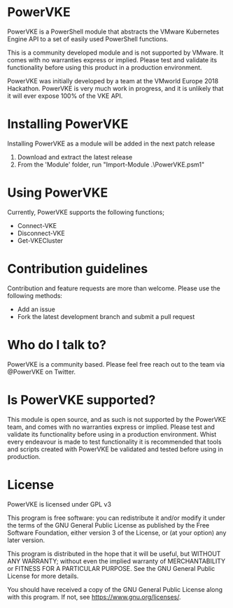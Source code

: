 # PowerVKE

PowerVKE is a PowerShell module that abstracts the VMware Kubernetes Engine API to a set of easily used PowerShell functions. 

This is a community developed module and is not supported by VMware. It comes with no warranties express or implied. Please test and validate its functionality before using this product in a production environment.

PowerVKE was initially developed by a team at the VMworld Europe 2018 Hackathon. PowerVKE is very much work in progress, and it is unlikely that it will ever expose 100% of the VKE API. 

# Installing PowerVKE

Installing PowerVKE as a module will be added in the next patch release

1. Download and extract the latest release
2. From the 'Module' folder, run "Import-Module .\PowerVKE.psm1"

# Using PowerVKE

Currently, PowerVKE supports the following functions;
* Connect-VKE
* Disconnect-VKE
* Get-VKECluster

# Contribution guidelines

Contribution and feature requests are more than welcome. Please use the following methods:

* Add an issue
* Fork the latest development branch and submit a pull request

# Who do I talk to?

PowerVKE is a community based. Please feel free reach out to the team via @PowerVKE on Twitter.

# Is PowerVKE supported?

This module is open source, and as such is not supported by the PowerVKE team, and comes with no warranties express or implied. Please test and validate its functionality before using in a production environment.
Whist every endeavour is made to test functionality it is recommended that tools and scripts created with PowerVKE be validated and tested before using in production.

# License

PowerVKE is licensed under GPL v3

This program is free software: you can redistribute it and/or modify it under the terms of the GNU General Public License as published by the Free Software Foundation, either version 3 of the License, or (at your option) any later version.

This program is distributed in the hope that it will be useful, but WITHOUT ANY WARRANTY; without even the implied warranty of MERCHANTABILITY or FITNESS FOR A PARTICULAR PURPOSE.  See the GNU General Public License for more details.

You should have received a copy of the GNU General Public License
along with this program.  If not, see <https://www.gnu.org/licenses/>.
